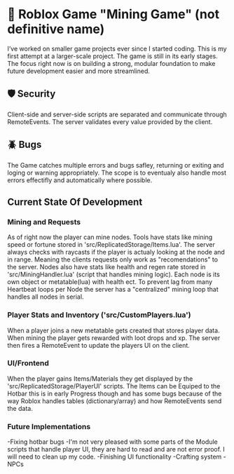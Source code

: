 # 📌 Roblox Game "Mining Game" (not definitive name)
I’ve worked on smaller game projects ever since I started coding.
This is my first attempt at a larger-scale project. The game is still in its early stages.
The focus right now is on building a strong, modular foundation to make future development easier and more streamlined.

## 🛡️ Security
Client-side and server-side scripts are separated and communicate through RemoteEvents. The server validates every value provided by the client.

## 🪲 Bugs
The Game catches multiple errors and bugs safley, returning or exiting and loging or warning appropriately. The scope is to eventualy also handle most errors effectifly and automatically where possible.

## Current State Of Development

### Mining and Requests
As of right now the player can mine nodes. Tools have stats like mining speed or fortune stored in 'src/ReplicatedStorage/Items.lua'. The server always checks with raycasts if the player is actualy looking at the node and in range. Meaning the clients requests only work as "recomendations" to the server. Nodes also have stats like health and regen rate stored in 'src/MiningHandler.lua' (script that handles mining logic). Each node is its own object or metatable(lua) with health ect. To prevent lag from many Heartbeat loops per Node the server has a "centralized" mining loop that handles all nodes in serial.

### Player Stats and Inventory ('src/CustomPlayers.lua')
When a player joins a new metatable gets created that stores player data. When mining the player gets rewarded with loot drops and xp. The server then fires a RemoteEvent to update the players UI on the client.

### UI/Frontend
When the player gains Items/Materials they get displayed by the 'src/ReplicatedStorage/PlayerUI' scripts. The Items can be Equiped to the Hotbar this is in early Progress though and has some bugs because of the way Roblox handles tables (dictionary/array) and how RemoteEvents send the data.

### Future Implementations
-Fixing hotbar bugs
-I'm not very pleased with some parts of the Module scripts that handle player UI, they are hard to read and are not error proof. I will need to clean up my code.
-Finishing UI functionality
-Crafting system
-NPCs